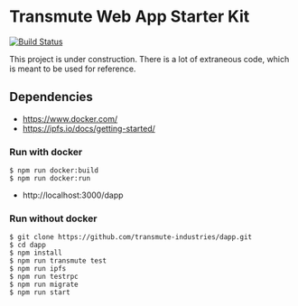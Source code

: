 # Transmute Web App Starter Kit

[![Build Status](https://travis-ci.org/transmute-industries/dapp.svg?branch=master)](https://travis-ci.org/transmute-industries/dapp)

This project is under construction. 
There is a lot of extraneous code, which is meant to be used for reference. 


## Dependencies

- https://www.docker.com/
- https://ipfs.io/docs/getting-started/


### Run with docker

```
$ npm run docker:build
$ npm run docker:run
```

- http://localhost:3000/dapp


### Run without docker
```
$ git clone https://github.com/transmute-industries/dapp.git
$ cd dapp
$ npm install
$ npm run transmute test
$ npm run ipfs
$ npm run testrpc
$ npm run migrate
$ npm run start
```